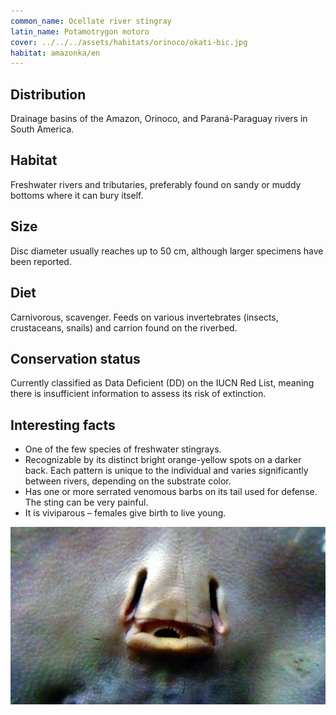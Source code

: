 ```yaml
---
common_name: Ocellate river stingray
latin_name: Potamotrygon motoro
cover: ../../../assets/habitats/orinoco/okati-bic.jpg
habitat: amazonka/en
---
```

## Distribution  
Drainage basins of the Amazon, Orinoco, and Paraná-Paraguay rivers in South America.

## Habitat  
Freshwater rivers and tributaries, preferably found on sandy or muddy bottoms where it can bury itself.

## Size  
Disc diameter usually reaches up to 50 cm, although larger specimens have been reported.

## Diet  
Carnivorous, scavenger. Feeds on various invertebrates (insects, crustaceans, snails) and carrion found on the riverbed.

## Conservation status  
Currently classified as Data Deficient (DD) on the IUCN Red List, meaning there is insufficient information to assess its risk of extinction.

## Interesting facts  
- One of the few species of freshwater stingrays.  
- Recognizable by its distinct bright orange-yellow spots on a darker back. Each pattern is unique to the individual and varies significantly between rivers, depending on the substrate color.  
- Has one or more serrated venomous barbs on its tail used for defense. The sting can be very painful.  
- It is viviparous – females give birth to live young.

![bic-usta](../../../assets/habitats/orinoco/bic-usta.jpg)

